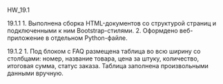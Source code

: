 HW_19.1

19.1.1 
    1.  Выполнена сборка HTML-документов со структурой страниц и подключенными 
        к ним Bootstrap-стилями.
    2.  Оформдено веб-приложение в отдельном Python-файле.

19.1.2
    1.  Под блоком с FAQ размещена таблица во всю ширину со столбцами: номер, 
        название товара, цена за штуку, количество, итоговая сумма, статус 
        заказа. Таблица заполнена произвольными данными вручную. 
    
